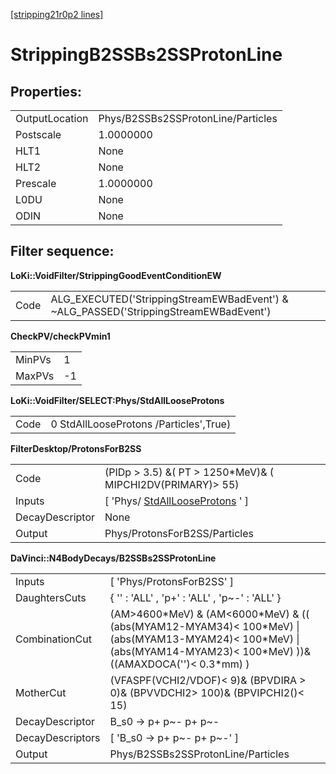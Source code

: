 [[stripping21r0p2 lines]](./stripping21r0p2-index)

# StrippingB2SSBs2SSProtonLine

## Properties:

|                |                                    |
|----------------|------------------------------------|
| OutputLocation | Phys/B2SSBs2SSProtonLine/Particles |
| Postscale      | 1.0000000                          |
| HLT1           | None                               |
| HLT2           | None                               |
| Prescale       | 1.0000000                          |
| L0DU           | None                               |
| ODIN           | None                               |

## Filter sequence:

**LoKi::VoidFilter/StrippingGoodEventConditionEW**

|      |                                                                                       |
|------|---------------------------------------------------------------------------------------|
| Code | ALG_EXECUTED('StrippingStreamEWBadEvent') & \~ALG_PASSED('StrippingStreamEWBadEvent') |

**CheckPV/checkPVmin1**

|        |     |
|--------|-----|
| MinPVs | 1   |
| MaxPVs | -1  |

**LoKi::VoidFilter/SELECT:Phys/StdAllLooseProtons**

|      |                                        |
|------|----------------------------------------|
| Code | 0 StdAllLooseProtons /Particles',True) |

**FilterDesktop/ProtonsForB2SS**

|                 |                                                                           |
|-----------------|---------------------------------------------------------------------------|
| Code            | (PIDp \> 3.5) &( PT \> 1250\*MeV)& ( MIPCHI2DV(PRIMARY)\> 55)             |
| Inputs          | [ 'Phys/ [StdAllLooseProtons](./stripping21r0p2-stdalllooseprotons) ' ] |
| DecayDescriptor | None                                                                      |
| Output          | Phys/ProtonsForB2SS/Particles                                             |

**DaVinci::N4BodyDecays/B2SSBs2SSProtonLine**

|                  |                                                                                                                                                                              |
|------------------|------------------------------------------------------------------------------------------------------------------------------------------------------------------------------|
| Inputs           | [ 'Phys/ProtonsForB2SS' ]                                                                                                                                                  |
| DaughtersCuts    | { '' : 'ALL' , 'p+' : 'ALL' , 'p\~-' : 'ALL' }                                                                                                                               |
| CombinationCut   | (AM\>4600\*MeV) & (AM\<6000\*MeV) & (( (abs(MYAM12-MYAM34)\< 100\*MeV) \| (abs(MYAM13-MYAM24)\< 100\*MeV) \| (abs(MYAM14-MYAM23)\< 100\*MeV) ))& ((AMAXDOCA('')\< 0.3\*mm) ) |
| MotherCut        | (VFASPF(VCHI2/VDOF)\< 9)& (BPVDIRA \> 0)& (BPVVDCHI2\> 100)& (BPVIPCHI2()\< 15)                                                                                              |
| DecayDescriptor  | B_s0 -\> p+ p\~- p+ p\~-                                                                                                                                                     |
| DecayDescriptors | [ 'B_s0 -\> p+ p\~- p+ p\~-' ]                                                                                                                                             |
| Output           | Phys/B2SSBs2SSProtonLine/Particles                                                                                                                                           |
